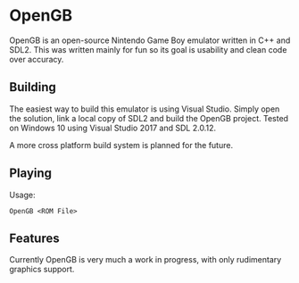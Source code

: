 # OpenGB
OpenGB is an open-source Nintendo Game Boy emulator written in C++ and SDL2. This was written mainly for fun so its goal is usability and clean code over accuracy.

## Building
The easiest way to build this emulator is using Visual Studio. Simply open the solution, link a local copy of SDL2 and build the OpenGB project. Tested on Windows 10 using Visual Studio 2017 and SDL 2.0.12.

A more cross platform build system is planned for the future.

## Playing
Usage:

`OpenGB <ROM File>`
## Features
Currently OpenGB is very much a work in progress, with only rudimentary graphics support.